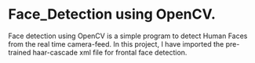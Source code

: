 # Face_Detection using OpenCV.
Face detection using OpenCV is a simple program to detect Human Faces from the real time camera-feed. In this project, I have imported
the pre-trained haar-cascade xml file for frontal face detection. 
